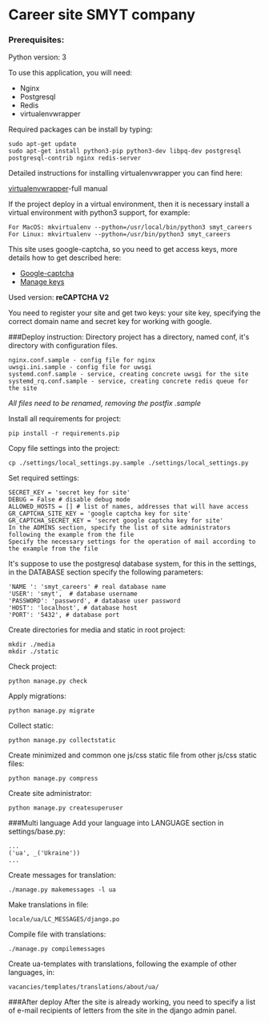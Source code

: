 # Career site SMYT company
### Prerequisites:
Python version: 3

To use this application, you will need:
* Nginx
* Postgresql
* Redis
* virtualenvwrapper

Required packages can be install by typing:
```
sudo apt-get update
sudo apt-get install python3-pip python3-dev libpq-dev postgresql postgresql-contrib nginx redis-server 
```
Detailed instructions for installing virtualenvwrapper you can find here:

[virtualenvwrapper](http://virtualenvwrapper.readthedocs.io/en/latest/install.html)-full manual

If the project deploy in a virtual environment, then it is necessary
install a virtual environment with python3 support, for example:
```
For MacOS: mkvirtualenv --python=/usr/local/bin/python3 smyt_careers
For Linux: mkvirtualenv --python=/usr/bin/python3 smyt_careers 
```
This site uses google-captcha, so you need to get access keys,
more details how to get described here: 
* [Google-captcha](https://developers.google.com/recaptcha/intro)
* [Manage keys](https://www.google.com/recaptcha/admin#list)

Used version: **reCAPTCHA V2**

You need to register your site and get two keys: your site key, specifying the correct domain name and secret key for working with google.

###Deploy instruction:
Directory project has a directory, named conf, it's directory with configuration files.
```
nginx.conf.sample - config file for nginx
uwsgi.ini.sample - config file for uwsgi
systemd.conf.sample - service, creating concrete uwsgi for the site
systemd_rq.conf.sample - service, creating concrete redis queue for the site

```
*All files need to be renamed, removing the postfix .sample*

Install all requirements for project:
```
pip install -r requirements.pip
```
Copy file settings into the project:
```
cp ./settings/local_settings.py.sample ./settings/local_settings.py
```
Set required settings:
```
SECRET_KEY = 'secret key for site'
DEBUG = False # disable debug mode
ALLOWED_HOSTS = [] # list of names, addresses that will have access
GR_CAPTCHA_SITE_KEY = 'google captcha key for site'
GR_CAPTCHA_SECRET_KEY = 'secret google captcha key for site'
In the ADMINS section, specify the list of site administrators following the example from the file 
Specify the necessary settings for the operation of mail according to the example from the file
```
It's suppose to use the postgresql database system, for this in the settings, in the DATABASE section specify the following parameters:
```
'NAME ': 'smyt_careers' # real database name
'USER': 'smyt',  # database username
'PASSWORD': 'password', # database user password
'HOST': 'localhost', # database host
'PORT': '5432', # database port
```
Create directories for media and static in root project:
```
mkdir ./media
mkdir ./static

```
Check project:
```
python manage.py check
```
Apply migrations:
```
python manage.py migrate
```
Collect static:
```
python manage.py collectstatic
```
Create minimized and common one js/css static file from other js/css static files:
```
python manage.py compress
```
Create site administrator:
```
python manage.py createsuperuser
```
###Multi language
Add your language into LANGUAGE section in settings/base.py:
```
...
('ua', _('Ukraine'))
...
```
Create messages for translation:
```
./manage.py makemessages -l ua
```
Make translations in file:
```
locale/ua/LC_MESSAGES/django.po
```
Compile file with translations:
```
./manage.py compilemessages
```
Create ua-templates with translations, following the example of other languages, in:
```
vacancies/templates/translations/about/ua/
```
###After deploy
After the site is already working, you need to specify a list of e-mail recipients of letters from the site in the django admin panel.

